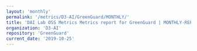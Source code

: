 ```yaml
---
layout: 'monthly'
permalink: '/metrics/D3-AI/GreenGuard/MONTHLY/'
title: 'DAI Lab OSS Metrics Metrics report for GreenGuard | MONTHLY-REPORT-2019-10-25'
organization: 'D3-AI'
repository: 'GreenGuard'
current_date: '2019-10-25'
---
```


